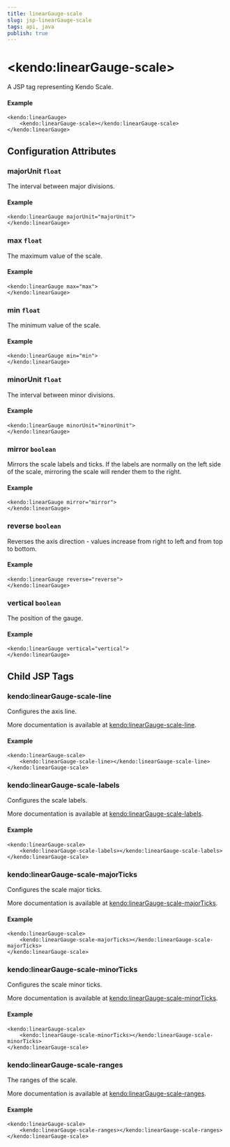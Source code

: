 ```yaml
---
title: linearGauge-scale
slug: jsp-linearGauge-scale
tags: api, java
publish: true
---
```


# \<kendo:linearGauge-scale\>
A JSP tag representing Kendo Scale.

#### Example
    <kendo:linearGauge>
        <kendo:linearGauge-scale></kendo:linearGauge-scale>
    </kendo:linearGauge>


## Configuration Attributes


### majorUnit `float`

The interval between major divisions.

#### Example
    <kendo:linearGauge majorUnit="majorUnit">
    </kendo:linearGauge>



### max `float`

The maximum value of the scale.

#### Example
    <kendo:linearGauge max="max">
    </kendo:linearGauge>



### min `float`

The minimum value of the scale.

#### Example
    <kendo:linearGauge min="min">
    </kendo:linearGauge>



### minorUnit `float`

The interval between minor divisions.

#### Example
    <kendo:linearGauge minorUnit="minorUnit">
    </kendo:linearGauge>



### mirror `boolean`

Mirrors the scale labels and ticks.
If the labels are normally on the left side of the scale, mirroring the scale will render them to the right.

#### Example
    <kendo:linearGauge mirror="mirror">
    </kendo:linearGauge>



### reverse `boolean`

Reverses the axis direction - values increase from right to left and from top to bottom.

#### Example
    <kendo:linearGauge reverse="reverse">
    </kendo:linearGauge>



### vertical `boolean`

The position of the gauge.

#### Example
    <kendo:linearGauge vertical="vertical">
    </kendo:linearGauge>



## Child JSP Tags

### kendo:linearGauge-scale-line

Configures the axis line.

More documentation is available at [kendo:linearGauge-scale-line](/api/wrappers/jsp/lineargauge/scale-line).

#### Example

    <kendo:linearGauge-scale>
        <kendo:linearGauge-scale-line></kendo:linearGauge-scale-line>
    </kendo:linearGauge-scale>
 
### kendo:linearGauge-scale-labels

Configures the scale labels.

More documentation is available at [kendo:linearGauge-scale-labels](/api/wrappers/jsp/lineargauge/scale-labels).

#### Example

    <kendo:linearGauge-scale>
        <kendo:linearGauge-scale-labels></kendo:linearGauge-scale-labels>
    </kendo:linearGauge-scale>
 
### kendo:linearGauge-scale-majorTicks

Configures the scale major ticks.

More documentation is available at [kendo:linearGauge-scale-majorTicks](/api/wrappers/jsp/lineargauge/scale-majorticks).

#### Example

    <kendo:linearGauge-scale>
        <kendo:linearGauge-scale-majorTicks></kendo:linearGauge-scale-majorTicks>
    </kendo:linearGauge-scale>
 
### kendo:linearGauge-scale-minorTicks

Configures the scale minor ticks.

More documentation is available at [kendo:linearGauge-scale-minorTicks](/api/wrappers/jsp/lineargauge/scale-minorticks).

#### Example

    <kendo:linearGauge-scale>
        <kendo:linearGauge-scale-minorTicks></kendo:linearGauge-scale-minorTicks>
    </kendo:linearGauge-scale>
 
### kendo:linearGauge-scale-ranges

The ranges of the scale.

More documentation is available at [kendo:linearGauge-scale-ranges](/api/wrappers/jsp/lineargauge/scale-ranges).

#### Example

    <kendo:linearGauge-scale>
        <kendo:linearGauge-scale-ranges></kendo:linearGauge-scale-ranges>
    </kendo:linearGauge-scale>
 

